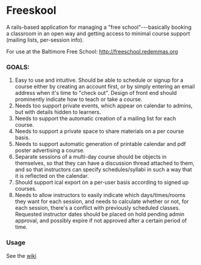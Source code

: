 # Freeskool

A rails-based application for managing a "free school"---basically
booking a classroom in an open way and getting access to minimal
course support (mailing lists, per-session info).

For use at the Baltimore Free School: http://freeschool.redemmas.org

### GOALS:

1. Easy to use and intuitive.  Should be able to schedule or signup for
a course either by creating an account first, or by simply entering an
email address when it's time to "check out".  Design of front end should
prominently indicate how to teach or take a course.
2. Needs too support private events, which appear on calendar to admins,
but with details hidden to learners.
3. Needs to support the automatic creation of a mailing list for each
course.
4. Needs to support a private space to share materials on a per course
basis.
5. Needs to support automatic generation of printable calendar and pdf
poster advertising a course.
6. Separate sessions of a multi-day course should be objects in
themselves, so that they can have a discussion thread attached to them,
and so that instructors can specify schedules/syllabi in such a way that
it is reflected on the calendar.
7. Should support ical export on a per-user basis according to signed up
courses.
8. Needs to allow instructors to easily indicate which days/times/rooms
they want for each session, and needs to calculate whether or not, for
each session, there's a conflict with previously scheduled classes.
  Requested instructor dates should be placed on hold pending admin
approval, and possibly expire if not approved after a certain period of
time.

### Usage

See the [wiki](https://github.com/johm/freeskool)